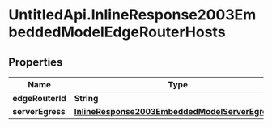 # UntitledApi.InlineResponse2003EmbeddedModelEdgeRouterHosts

## Properties

Name | Type | Description | Notes
------------ | ------------- | ------------- | -------------
**edgeRouterId** | **String** |  | 
**serverEgress** | [**InlineResponse2003EmbeddedModelServerEgress1**](InlineResponse2003EmbeddedModelServerEgress1.md) |  | 


